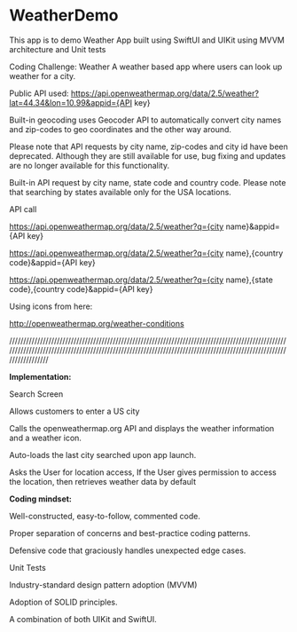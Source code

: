 # WeatherDemo
This app is to demo Weather App built using SwiftUI and UIKit using MVVM architecture and Unit tests

Coding Challenge: Weather
A weather based app where users can look up weather for a city.

Public API used: https://api.openweathermap.org/data/2.5/weather?lat=44.34&lon=10.99&appid={API key}

Built-in geocoding uses Geocoder API to automatically convert city names and zip-codes to geo coordinates and the other way around.

Please note that API requests by city name, zip-codes and city id have been deprecated. Although they are still available for use, bug fixing and updates are no longer available for this functionality.

Built-in API request by city name, state code and country code. Please note that searching by states available only for the USA locations.

API call

https://api.openweathermap.org/data/2.5/weather?q={city name}&appid={API key}

https://api.openweathermap.org/data/2.5/weather?q={city name},{country code}&appid={API key}

https://api.openweathermap.org/data/2.5/weather?q={city name},{state code},{country code}&appid={API key}

 

Using icons from here:

http://openweathermap.org/weather-conditions

////////////////////////////////////////////////////////////////////////////////////////////////////////////////////////////////////////////////////////////////////////////////////////////////////////////////////

 

**Implementation:**

Search Screen

Allows customers to enter a US city

Calls the openweathermap.org API and displays the weather information and a weather icon.

Auto-loads the last city searched upon app launch.

Asks the User for location access, If the User gives permission to access the location, then retrieves weather data by default


**Coding mindset:**

Well-constructed, easy-to-follow, commented code.

Proper separation of concerns and best-practice coding patterns.

Defensive code that graciously handles unexpected edge cases.

Unit Tests

Industry-standard design pattern adoption (MVVM)

Adoption of SOLID principles. 

A combination of both UIKit and SwiftUI.
